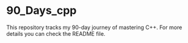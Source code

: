 # 90_Days_cpp
This repository tracks my 90-day journey of mastering C++. For more details you can check the README file.
